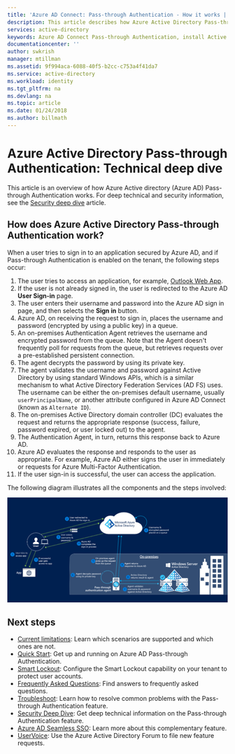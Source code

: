 ```yaml
---
title: 'Azure AD Connect: Pass-through Authentication - How it works | Microsoft Docs'
description: This article describes how Azure Active Directory Pass-through Authentication works
services: active-directory
keywords: Azure AD Connect Pass-through Authentication, install Active Directory, required components for Azure AD, SSO, Single Sign-on
documentationcenter: ''
author: swkrish
manager: mtillman
ms.assetid: 9f994aca-6088-40f5-b2cc-c753a4f41da7
ms.service: active-directory
ms.workload: identity
ms.tgt_pltfrm: na
ms.devlang: na
ms.topic: article
ms.date: 01/24/2018
ms.author: billmath
---
```


# Azure Active Directory Pass-through Authentication: Technical deep dive
This article is an overview of how Azure Active directory (Azure AD) Pass-through Authentication works. For deep technical and security information, see the [Security deep dive](active-directory-aadconnect-pass-through-authentication-security-deep-dive.md) article.

## How does Azure Active Directory Pass-through Authentication work?

When a user tries to sign in to an application secured by Azure AD, and if Pass-through Authentication is enabled on the tenant, the following steps occur:

1. The user tries to access an application, for example, [Outlook Web App](https://outlook.office365.com/owa/).
2. If the user is not already signed in, the user is redirected to the Azure AD **User Sign-in** page.
3. The user enters their username and password into the Azure AD sign in page, and then selects the **Sign in** button.
4. Azure AD, on receiving the request to sign in, places the username and password (encrypted by using a public key) in a queue.
5. An on-premises Authentication Agent retrieves the username and encrypted password from the queue. Note that the Agent doesn't frequently poll for requests from the queue, but retrieves requests over a pre-established persistent connection.
6. The agent decrypts the password by using its private key.
7. The agent validates the username and password against Active Directory by using standard Windows APIs, which is a similar mechanism to what Active Directory Federation Services (AD FS) uses. The username can be either the on-premises default username, usually `userPrincipalName`, or another attribute configured in Azure AD Connect (known as `Alternate ID`).
8. The on-premises Active Directory domain controller (DC) evaluates the request and returns the appropriate response (success, failure, password expired, or user locked out) to the agent.
9. The Authentication Agent, in turn, returns this response back to Azure AD.
10. Azure AD evaluates the response and responds to the user as appropriate. For example, Azure AD either signs the user in immediately or requests for Azure Multi-Factor Authentication.
11. If the user sign-in is successful, the user can access the application.

The following diagram illustrates all the components and the steps involved:

![Pass-through Authentication](./media/active-directory-aadconnect-pass-through-authentication/pta2.png)

## Next steps
- [Current limitations](active-directory-aadconnect-pass-through-authentication-current-limitations.md): Learn which scenarios are supported and which ones are not.
- [Quick Start](active-directory-aadconnect-pass-through-authentication-quick-start.md): Get up and running on Azure AD Pass-through Authentication.
- [Smart Lockout](active-directory-aadconnect-pass-through-authentication-smart-lockout.md): Configure the Smart Lockout capability on your tenant to protect user accounts.
- [Frequently Asked Questions](active-directory-aadconnect-pass-through-authentication-faq.md): Find answers to frequently asked questions.
- [Troubleshoot](active-directory-aadconnect-troubleshoot-pass-through-authentication.md): Learn how to resolve common problems with the Pass-through Authentication feature.
- [Security Deep Dive](active-directory-aadconnect-pass-through-authentication-security-deep-dive.md): Get deep technical information on the Pass-through Authentication feature.
- [Azure AD Seamless SSO](active-directory-aadconnect-sso.md): Learn more about this complementary feature.
- [UserVoice](https://feedback.azure.com/forums/169401-azure-active-directory/category/160611-directory-synchronization-aad-connect): Use the Azure Active Directory Forum to file new feature requests.


